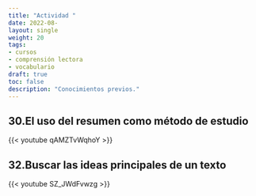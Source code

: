 ```yaml
---
title: "Actividad "
date: 2022-08-
layout: single
weight: 20
tags: 
- cursos
- comprensión lectora
- vocabulario
draft: true
toc: false
description: "Conocimientos previos."
---
```



## 30.El uso del resumen como método de estudio

{{< youtube qAMZTvWqhoY >}}


## 32.Buscar las ideas principales de un texto

{{< youtube SZ_JWdFvwzg >}}

